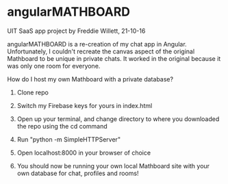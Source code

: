 # angularMATHBOARD 
UIT SaaS app project by Freddie Willett, 21-10-16

angularMATHBOARD is a re-creation of my chat app in Angular. Unfortunately, I couldn't recreate the canvas aspect of the 
original Mathboard to be unique in private chats. It worked in the original because it was only one room for everyone. 

How do I host my own Mathboard with a private database?

1. Clone repo

2. Switch my Firebase keys for yours in index.html

3. Open up your terminal, and change directory to where you downloaded the repo using the cd command

4. Run "python -m SimpleHTTPServer"

5. Open localhost:8000 in your browser of choice

6. You should now be running your own local Mathboard site with your own database for chat, profiles and rooms!
